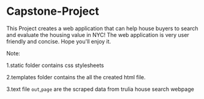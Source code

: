 # Capstone-Project


This Project creates a web application that can help house buyers to search and evaluate the housing value in NYC! The web application is very user friendly and concise. Hope you'll enjoy it.  


Note: 

1.static folder contains css stylesheets

2.templates folder contains the all the created html file. 

3.text file `out`,`page` are the scraped data from trulia house search webpage  
 
